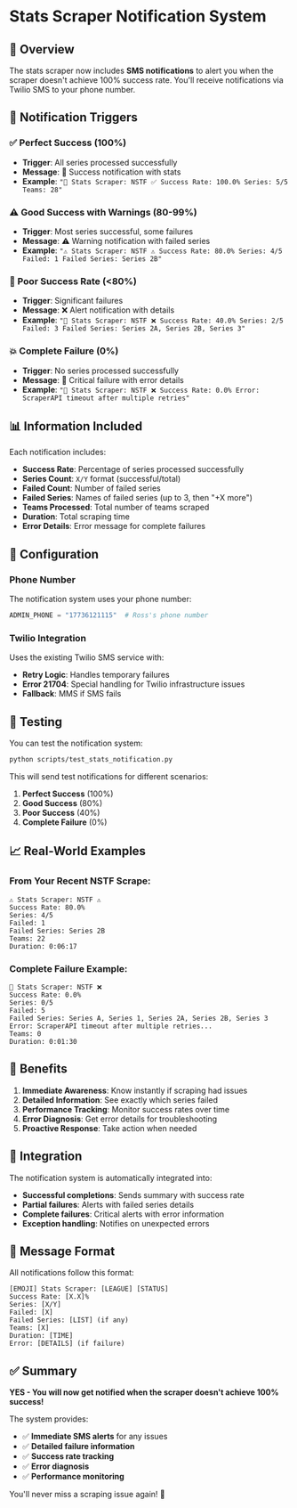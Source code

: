 # Stats Scraper Notification System

## 📱 **Overview**

The stats scraper now includes **SMS notifications** to alert you when the scraper doesn't achieve 100% success rate. You'll receive notifications via Twilio SMS to your phone number.

## 🎯 **Notification Triggers**

### **✅ Perfect Success (100%)**
- **Trigger**: All series processed successfully
- **Message**: 🎉 Success notification with stats
- **Example**: `"🎉 Stats Scraper: NSTF ✅ Success Rate: 100.0% Series: 5/5 Teams: 28"`

### **⚠️ Good Success with Warnings (80-99%)**
- **Trigger**: Most series successful, some failures
- **Message**: ⚠️ Warning notification with failed series
- **Example**: `"⚠️ Stats Scraper: NSTF ⚠️ Success Rate: 80.0% Series: 4/5 Failed: 1 Failed Series: Series 2B"`

### **🚨 Poor Success Rate (<80%)**
- **Trigger**: Significant failures
- **Message**: ❌ Alert notification with details
- **Example**: `"🚨 Stats Scraper: NSTF ❌ Success Rate: 40.0% Series: 2/5 Failed: 3 Failed Series: Series 2A, Series 2B, Series 3"`

### **💥 Complete Failure (0%)**
- **Trigger**: No series processed successfully
- **Message**: 🚨 Critical failure with error details
- **Example**: `"🚨 Stats Scraper: NSTF ❌ Success Rate: 0.0% Error: ScraperAPI timeout after multiple retries"`

## 📊 **Information Included**

Each notification includes:
- **Success Rate**: Percentage of series processed successfully
- **Series Count**: `X/Y` format (successful/total)
- **Failed Count**: Number of failed series
- **Failed Series**: Names of failed series (up to 3, then "+X more")
- **Teams Processed**: Total number of teams scraped
- **Duration**: Total scraping time
- **Error Details**: Error message for complete failures

## 🔧 **Configuration**

### **Phone Number**
The notification system uses your phone number:
```python
ADMIN_PHONE = "17736121115"  # Ross's phone number
```

### **Twilio Integration**
Uses the existing Twilio SMS service with:
- **Retry Logic**: Handles temporary failures
- **Error 21704**: Special handling for Twilio infrastructure issues
- **Fallback**: MMS if SMS fails

## 🧪 **Testing**

You can test the notification system:

```bash
python scripts/test_stats_notification.py
```

This will send test notifications for different scenarios:
1. **Perfect Success** (100%)
2. **Good Success** (80%)
3. **Poor Success** (40%)
4. **Complete Failure** (0%)

## 📈 **Real-World Examples**

### **From Your Recent NSTF Scrape:**
```
⚠️ Stats Scraper: NSTF ⚠️
Success Rate: 80.0%
Series: 4/5
Failed: 1
Failed Series: Series 2B
Teams: 22
Duration: 0:06:17
```

### **Complete Failure Example:**
```
🚨 Stats Scraper: NSTF ❌
Success Rate: 0.0%
Series: 0/5
Failed: 5
Failed Series: Series A, Series 1, Series 2A, Series 2B, Series 3
Error: ScraperAPI timeout after multiple retries...
Teams: 0
Duration: 0:01:30
```

## 🎯 **Benefits**

1. **Immediate Awareness**: Know instantly if scraping had issues
2. **Detailed Information**: See exactly which series failed
3. **Performance Tracking**: Monitor success rates over time
4. **Error Diagnosis**: Get error details for troubleshooting
5. **Proactive Response**: Take action when needed

## 🔄 **Integration**

The notification system is automatically integrated into:
- **Successful completions**: Sends summary with success rate
- **Partial failures**: Alerts with failed series details
- **Complete failures**: Critical alerts with error information
- **Exception handling**: Notifies on unexpected errors

## 📱 **Message Format**

All notifications follow this format:
```
[EMOJI] Stats Scraper: [LEAGUE] [STATUS]
Success Rate: [X.X]%
Series: [X/Y]
Failed: [X]
Failed Series: [LIST] (if any)
Teams: [X]
Duration: [TIME]
Error: [DETAILS] (if failure)
```

## ✅ **Summary**

**YES - You will now get notified when the scraper doesn't achieve 100% success!**

The system provides:
- ✅ **Immediate SMS alerts** for any issues
- ✅ **Detailed failure information** 
- ✅ **Success rate tracking**
- ✅ **Error diagnosis**
- ✅ **Performance monitoring**

You'll never miss a scraping issue again! 🎉 